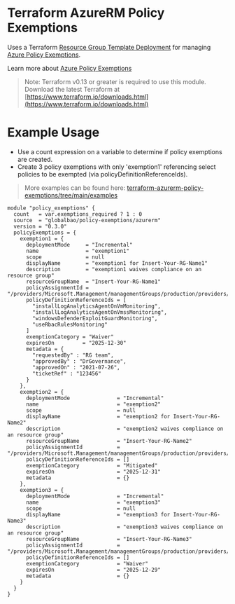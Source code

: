 # Terraform AzureRM Policy Exemptions

Uses a Terraform [Resource Group Template Deployment](https://registry.terraform.io/providers/hashicorp/azurerm/latest/docs/resources/resource_group_template_deployment) for managing [Azure Policy Exemptions](https://docs.microsoft.com/en-us/azure/templates/microsoft.authorization/policyexemptions?WT.mc_id=AZ-MVP-5004598).

Learn more about [Azure Policy Exemptions](https://docs.microsoft.com/en-us/azure/governance/policy/concepts/exemption-structure?WT.mc_id=AZ-MVP-5004598)

> Note: Terraform v0.13 or greater is required to use this module. Download the latest Terraform at [https://www.terraform.io/downloads.html](https://www.terraform.io/downloads.html)

# Example Usage

* Use a count expression on a variable to determine if policy exemptions are created.
* Create 3 policy exemptions with only 'exemption1' referencing select policies to be exempted (via policyDefinitionReferenceIds).

> More examples can be found here: [terraform-azurerm-policy-exemptions/tree/main/examples](https://github.com/globalbao/terraform-azurerm-policy-exemptions/tree/main/examples)

```hcl
module "policy_exemptions" {
  count   = var.exemptions_required ? 1 : 0
  source  = "globalbao/policy-exemptions/azurerm"
  version = "0.3.0"
  policyExemptions = {
    exemption1 = {
      deploymentMode     = "Incremental"
      name               = "exemption1"
      scope              = null
      displayName        = "exemption1 for Insert-Your-RG-Name1"
      description        = "exemption1 waives compliance on an resource group"
      resourceGroupName  = "Insert-Your-RG-Name1"
      policyAssignmentId = "/providers/Microsoft.Management/managementGroups/production/providers/Microsoft.Authorization/policyAssignments/2f97de7d41f348529e23d8ae"
      policyDefinitionReferenceIds = [
        "installLogAnalyticsAgentOnVmMonitoring",
        "installLogAnalyticsAgentOnVmssMonitoring",
        "windowsDefenderExploitGuardMonitoring",
        "useRbacRulesMonitoring"
      ]
      exemptionCategory = "Waiver"
      expiresOn         = "2025-12-30"
      metadata = {
        "requestedBy" : "RG team",
        "approvedBy" : "DrGovernance",
        "approvedOn" : "2021-07-26",
        "ticketRef" : "123456"
      }
    },
    exemption2 = {
      deploymentMode               = "Incremental"
      name                         = "exemption2"
      scope                        = null
      displayName                  = "exemption2 for Insert-Your-RG-Name2"
      description                  = "exemption2 waives compliance on an resource group"
      resourceGroupName            = "Insert-Your-RG-Name2"
      policyAssignmentId           = "/providers/Microsoft.Management/managementGroups/production/providers/Microsoft.Authorization/policyAssignments/2f97de7d41f348529e23d8ae"
      policyDefinitionReferenceIds = []
      exemptionCategory            = "Mitigated"
      expiresOn                    = "2025-12-31"
      metadata                     = {}
    },
    exemption3 = {
      deploymentMode               = "Incremental"
      name                         = "exemption3"
      scope                        = null
      displayName                  = "exemption3 for Insert-Your-RG-Name3"
      description                  = "exemption3 waives compliance on an resource group"
      resourceGroupName            = "Insert-Your-RG-Name3"
      policyAssignmentId           = "/providers/Microsoft.Management/managementGroups/production/providers/Microsoft.Authorization/policyAssignments/2f97de7d41f348529e23d8ae"
      policyDefinitionReferenceIds = []
      exemptionCategory            = "Waiver"
      expiresOn                    = "2025-12-29"
      metadata                     = {}
    }
  }
}
```